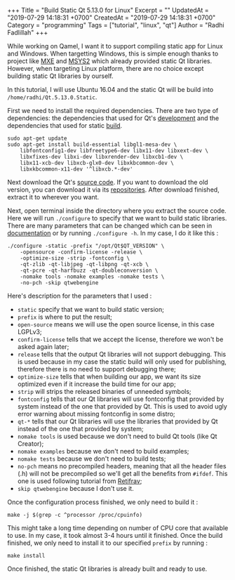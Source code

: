 +++
Title = "Build Static Qt 5.13.0 for Linux"
Excerpt = ""
UpdatedAt = "2019-07-29 14:18:31 +0700"
CreatedAt = "2019-07-29 14:18:31 +0700"
Category = "programming"
Tags = ["tutorial", "linux", "qt"]
Author = "Radhi Fadlillah"
+++

While working on Qamel, I want it to support compiling static app for Linux and Windows. When targetting Windows, this is simple enough thanks to project like [MXE](https://mxe.cc/) and [MSYS2](https://www.msys2.org/) which already provided static Qt libraries. However, when targeting Linux platform, there are no choice except building static Qt libraries by ourself.

In this tutorial, I will use Ubuntu 16.04 and the static Qt will be build into `/home/radhi/Qt.5.13.0.Static`.

First we need to install the required dependencies. There are two type of dependencies: the dependencies that used for Qt's [development](https://doc.qt.io/qt-5/linux.html#requirements-for-development-host) and the dependencies that used for static [build](https://doc.qt.io/qt-5/linux-requirements.html).

```
sudo apt-get update
sudo apt-get install build-essential libgl1-mesa-dev \
    libfontconfig1-dev libfreetype6-dev libx11-dev libxext-dev \
    libxfixes-dev libxi-dev libxrender-dev libxcb1-dev \
    libx11-xcb-dev libxcb-glx0-dev libxkbcommon-dev \
    libxkbcommon-x11-dev '^libxcb.*-dev'
```

Next download the Qt's [source code](https://www.qt.io/offline-installers). If you want to download the old version, you can download it via its [repositories](https://download.qt.io/official_releases/qt/). After download finished, extract it to wherever you want.

Next, open terminal inside the directory where you extract the source code. Here we will run `./configure` to specify that we want to build static libraries. There are many parameters that can be changed which can be seen in [documentation](https://doc.qt.io/qt-5/configure-options.html) or by running `./configure -h`. In my case, I do it like this :

```
./configure -static -prefix "/opt/Qt$QT_VERSION" \
    -opensource -confirm-license -release \
    -optimize-size -strip -fontconfig \
    -qt-zlib -qt-libjpeg -qt-libpng -qt-xcb \
    -qt-pcre -qt-harfbuzz -qt-doubleconversion \
    -nomake tools -nomake examples -nomake tests \
    -no-pch -skip qtwebengine
```

Here's description for the parameters that I used :

- `static` specify that we want to build static version;
- `prefix` is where to put the result;
- `open-source` means we will use the open source license, in this case LGPLv3;
- `confirm-license` tells that we accept the license, therefore we won't be asked again later;
- `release` tells that the output Qt libraries will not support debugging. This is used because in my case the static build will only used for publishing, therefore there is no need to support debugging there;
- `optimize-size` tells that when building our app, we want its size optimized even if it increase the build time for our app;
- `strip` will strips the released binaries of unneeded symbols;
- `fontconfig` tells that our Qt libraries will use fontconfig that provided by system instead of the one that provided by Qt. This is used to avoid ugly error warning about missing fontconfig in some distro;
- `qt-*` tells that our Qt libraries will use the libraries that provided by Qt instead of the one that provided by system;
- `nomake tools` is used because we don't need to build Qt tools (like Qt Creator);
- `nomake examples` because we don't need to build examples;
- `nomake tests` because we don't need to build tests;
- `no-pch` means no precompiled headers, meaning that all the header files (.h) will not be precompiled so we'll get all the benefits from `#ifdef`. This one is used following tutorial from [Retifrav](https://retifrav.github.io/blog/2018/02/17/build-qt-statically/);
- `skip qtwebengine` because I don't use it.

Once the configuration process finished, we only need to build it :

```
make -j $(grep -c ^processor /proc/cpuinfo)
```

This might take a long time depending on number of CPU core that available to use. In my case, it took almost 3-4 hours until it finished. Once the build finished, we only need to install it to our specified `prefix` by running :

```
make install
```

Once finished, the static Qt libraries is already built and ready to use.

